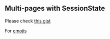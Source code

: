 ## Multi-pages with SessionState

Please check [this gist](https://gist.github.com/okld/0aba4869ba6fdc8d49132e6974e2e662)

For [emojis](https://raw.githubusercontent.com/omnidan/node-emoji/master/lib/emoji.json)